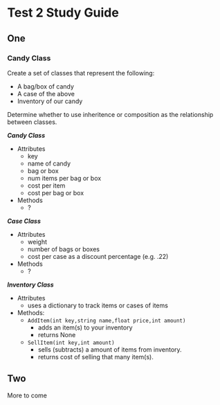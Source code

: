 Test 2 Study Guide
==================

## One
### Candy Class

Create a set of classes that represent the following:

- A bag/box of candy
- A case of the above
- Inventory of our candy

Determine whether to use inheritence or composition as the relationship between classes.

***Candy Class*** 
- Attributes
    - key
    - name of candy
    - bag or box
    - num items per bag or box
    - cost per item
    - cost per bag or box
- Methods
    - ?

***Case Class***
- Attributes
    - weight
    - number of bags or boxes
    - cost per case as a discount percentage (e.g. .22)
- Methods
    - ?
    
***Inventory Class***
- Attributes
    - uses a dictionary to track items or cases of items
- Methods:
    - `AddItem(int key,string name,float price,int amount)`
        - adds an item(s) to your inventory
        - returns None
    - `SellItem(int key,int amount)`
        - sells (subtracts) a amount of items from inventory.
        - returns cost of selling that many item(s).
        
## Two

More to come
